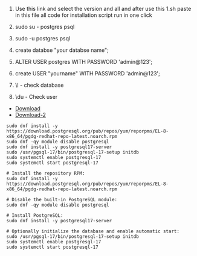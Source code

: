 
1. Use this link and select the version and all and after use this 1.sh paste in this file all code for installation script run in one click
2. sudo su - postgres psql
3. sudo -u postgres psql

4. create databse "your databse name";
5. ALTER USER postgres WITH PASSWORD 'admin@123';
6. create USER "yourname" WITH PASSWORD 'admin@123';

7. \l - check database
8. \du - Check user

- [Download](https://www.postgresql.org/)
- [Download-2](https://www.postgresql.org/download/linux/redhat/)

```
sudo dnf install -y https://download.postgresql.org/pub/repos/yum/reporpms/EL-8-x86_64/pgdg-redhat-repo-latest.noarch.rpm
sudo dnf -qy module disable postgresql
sudo dnf install -y postgresql17-server
sudo /usr/pgsql-17/bin/postgresql-17-setup initdb
sudo systemctl enable postgresql-17
sudo systemctl start postgresql-17
```

```
# Install the repository RPM:
sudo dnf install -y https://download.postgresql.org/pub/repos/yum/reporpms/EL-8-x86_64/pgdg-redhat-repo-latest.noarch.rpm

# Disable the built-in PostgreSQL module:
sudo dnf -qy module disable postgresql

# Install PostgreSQL:
sudo dnf install -y postgresql17-server

# Optionally initialize the database and enable automatic start:
sudo /usr/pgsql-17/bin/postgresql-17-setup initdb
sudo systemctl enable postgresql-17
sudo systemctl start postgresql-17
```




